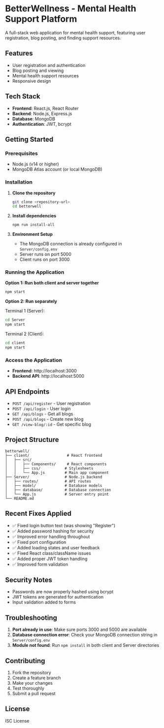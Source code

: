# BetterWellness - Mental Health Support Platform

A full-stack web application for mental health support, featuring user registration, blog posting, and finding support resources.

## Features

- User registration and authentication
- Blog posting and viewing
- Mental health support resources
- Responsive design

## Tech Stack

- **Frontend**: React.js, React Router
- **Backend**: Node.js, Express.js
- **Database**: MongoDB
- **Authentication**: JWT, bcrypt

## Getting Started

### Prerequisites

- Node.js (v14 or higher)
- MongoDB Atlas account (or local MongoDB)

### Installation

1. **Clone the repository**
   ```bash
   git clone <repository-url>
   cd betterwell
   ```

2. **Install dependencies**
   ```bash
   npm run install-all
   ```

3. **Environment Setup**
   - The MongoDB connection is already configured in `Server/config.env`
   - Server runs on port 5000
   - Client runs on port 3000

### Running the Application

**Option 1: Run both client and server together**
```bash
npm start
```

**Option 2: Run separately**

Terminal 1 (Server):
```bash
cd Server
npm start
```

Terminal 2 (Client):
```bash
cd client
npm start
```

### Access the Application

- **Frontend**: http://localhost:3000
- **Backend API**: http://localhost:5000

## API Endpoints

- `POST /api/register` - User registration
- `POST /api/login` - User login
- `GET /api/blogs` - Get all blogs
- `POST /api/blogs` - Create new blog
- `GET /view-blog/:id` - Get specific blog

## Project Structure

```
betterwell/
├── client/                 # React frontend
│   ├── src/
│   │   ├── Components/     # React components
│   │   ├── css/           # Stylesheets
│   │   └── App.js         # Main app component
├── Server/                # Node.js backend
│   ├── routes/            # API routes
│   ├── model/             # Database models
│   ├── database/          # Database connection
│   └── App.js             # Server entry point
└── README.md
```

## Recent Fixes Applied

- ✅ Fixed login button text (was showing "Register")
- ✅ Added password hashing for security
- ✅ Improved error handling throughout
- ✅ Fixed port configuration
- ✅ Added loading states and user feedback
- ✅ Fixed React class/className issues
- ✅ Added proper JWT token handling
- ✅ Improved form validation

## Security Notes

- Passwords are now properly hashed using bcrypt
- JWT tokens are generated for authentication
- Input validation added to forms

## Troubleshooting

1. **Port already in use**: Make sure ports 3000 and 5000 are available
2. **Database connection error**: Check your MongoDB connection string in `Server/config.env`
3. **Module not found**: Run `npm install` in both client and Server directories

## Contributing

1. Fork the repository
2. Create a feature branch
3. Make your changes
4. Test thoroughly
5. Submit a pull request

## License

ISC License